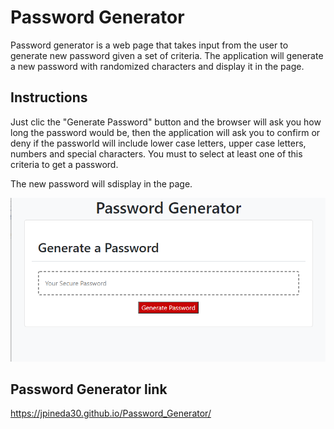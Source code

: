 # Password Generator

Password generator is a web page that takes input from the user to generate new password given a set of criteria. The application will generate a new password with randomized characters and display it in the page.

## Instructions

Just clic the "Generate Password" button and the browser will ask you how long the password would be, then the application will ask you to confirm or deny if the passworld will include lower case letters, upper case letters, numbers and special characters. You must to select at least one of this criteria to get a password.

The new password will sdisplay in the page.


![](Assets/Preview.jpg)


## Password Generator link
https://jpineda30.github.io/Password_Generator/

